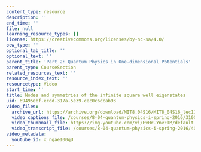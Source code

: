 ```yaml
---
content_type: resource
description: ''
end_time: ''
file: null
learning_resource_types: []
license: https://creativecommons.org/licenses/by-nc-sa/4.0/
ocw_type: ''
optional_tab_title: ''
optional_text: ''
parent_title: 'Part 2: Quantum Physics in One-dimensional Potentials'
parent_type: CourseSection
related_resources_text: ''
resource_index_text: ''
resourcetype: Video
start_time: ''
title: Nodes and symmetries of the infinite square well eigenstates
uid: 69495ebf-ecdd-317a-5e39-cec0c6dcab93
video_files:
  archive_url: https://archive.org/download/MIT8.04S16/MIT8_04S16_lec11_s3_300k.mp4
  video_captions_file: /courses/8-04-quantum-physics-i-spring-2016/3100612ef6eb5f43be8b067925e12d21_x_ngaeI00qU.vtt
  video_thumbnail_file: https://img.youtube.com/vi/HvHr-YnvFTM/default.jpg
  video_transcript_file: /courses/8-04-quantum-physics-i-spring-2016/40578812b240664be038c7b1f8fa9345_x_ngaeI00qU.pdf
video_metadata:
  youtube_id: x_ngaeI00qU
---
```

